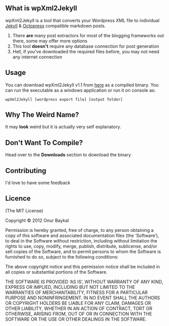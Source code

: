 ## What is wpXml2Jekyll

wpXml2Jekyll is a tool that converts your Wordpress XML file to individual [Jekyll](https://github.com/mojombo/jekyll) &amp; [Octopress](https://github.com/imathis/octopress/) compatible markdown posts.

1. There **are** many post extractors for most of the blogging frameworks out there, some may offer more options
2. This tool **doesn't** require any database connection for post generation
3. Hell, if you've downloaded the required files before, you may not need any internet connection

## Usage

You can download wpXml2Jekyll v1.1 from [here](https://github.com/theaob/wpXml2Jekyll/raw/v1.1/wpXml2Jekyll.exe) as a compiled binary. You can run the executable as a windows application or run it on console as:
```
wpXml2Jekyll [wordpress export file] [output folder]
```
## Why The Weird Name?

It may **look** weird but it is actually very self explanatory.

## Don't Want To Compile?

Head over to the **Downloads** section to download the binary

## Contributing

I'd love to have some feedback

## Licence

(The MIT License)

Copyright © 2012 Onur Baykal

Permission is hereby granted, free of charge, to any person obtaining a copy of this software and associated documentation files (the ‘Software’), to deal in the Software without restriction, including without limitation the rights to use, copy, modify, merge, publish, distribute, sublicense, and/or sell copies of the Software, and to permit persons to whom the Software is furnished to do so, subject to the following conditions:

The above copyright notice and this permission notice shall be included in all copies or substantial portions of the Software.

THE SOFTWARE IS PROVIDED ‘AS IS’, WITHOUT WARRANTY OF ANY KIND, EXPRESS OR IMPLIED, INCLUDING BUT NOT LIMITED TO THE WARRANTIES OF MERCHANTABILITY, FITNESS FOR A PARTICULAR PURPOSE AND NONINFRINGEMENT. IN NO EVENT SHALL THE AUTHORS OR COPYRIGHT HOLDERS BE LIABLE FOR ANY CLAIM, DAMAGES OR OTHER LIABILITY, WHETHER IN AN ACTION OF CONTRACT, TORT OR OTHERWISE, ARISING FROM, OUT OF OR IN CONNECTION WITH THE SOFTWARE OR THE USE OR OTHER DEALINGS IN THE SOFTWARE.
